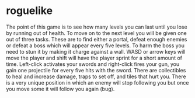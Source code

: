 # roguelike
The point of this game is to see how many levels you can last until you lose by running out of health. To move on to the next level you will be given one out of three tasks. These are to find either a portal, defeat enough enemies or defeat a boss which will appear every five levels. To harm the boss you need to stun it by making it charge against a wall. WASD or arrow keys will move the player and shift will have the player sprint for a short amount of time. Left-click activates your swords and right-click fires your gun, you gain one projectile for every five hits with the sword. There are collectibles to heal and increase damage, traps to set off, and tiles that hurt you. There is a very unique position in which an enemy will stop following you but once you move some it will follow you again (bug).
